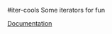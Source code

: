 #iter-cools
Some iterators for fun

[Documentation](https://IBUzPE9.github.io/iter_cools/target/doc/iter_cools/index.html)
